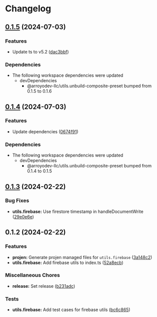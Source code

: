 # Changelog

## [0.1.5](https://github.com/ArroyoDev-LLC/components/compare/@arroyodev-llc/utils.firebase-v0.1.4...@arroyodev-llc/utils.firebase-v0.1.5) (2024-07-03)


### Features

* Update ts to v5.2 ([dac3bbf](https://github.com/ArroyoDev-LLC/components/commit/dac3bbf05a61dcbf61adad1a3bf590541a42799b))


### Dependencies

* The following workspace dependencies were updated
  * devDependencies
    * @arroyodev-llc/utils.unbuild-composite-preset bumped from 0.1.5 to 0.1.6

## [0.1.4](https://github.com/ArroyoDev-LLC/components/compare/@arroyodev-llc/utils.firebase-v0.1.3...@arroyodev-llc/utils.firebase-v0.1.4) (2024-07-03)


### Features

* Update dependencies ([0674f91](https://github.com/ArroyoDev-LLC/components/commit/0674f912cbe03641e93031221bae7d6aeacd6c1c))


### Dependencies

* The following workspace dependencies were updated
  * devDependencies
    * @arroyodev-llc/utils.unbuild-composite-preset bumped from 0.1.4 to 0.1.5

## [0.1.3](https://github.com/ArroyoDev-LLC/components/compare/@arroyodev-llc/utils.firebase-v0.1.2...@arroyodev-llc/utils.firebase-v0.1.3) (2024-02-22)


### Bug Fixes

* **utils.firebase:** Use firestore timestamp in handleDocumentWrite ([29e0e6e](https://github.com/ArroyoDev-LLC/components/commit/29e0e6efe6113090a45cbfa0aa04c7e2a9b46a1b))

## 0.1.2 (2024-02-22)


### Features

* **projen:** Generate projen managed files for `utils.firebase` ([3a148c2](https://github.com/ArroyoDev-LLC/components/commit/3a148c20ffe94bf9b378cf0c12fc91be9055a8f9))
* **utils.firebase:** Add firebase utils to index.ts ([52a8ecb](https://github.com/ArroyoDev-LLC/components/commit/52a8ecbd29f786d49ba10ba06a2e31f60bca7d7b))


### Miscellaneous Chores

* **release:** Set release ([b231adc](https://github.com/ArroyoDev-LLC/components/commit/b231adc5f371681d5e2b52358be34fa451fd69db))


### Tests

* **utils.firebase:** Add test cases for firebase utils ([bc6c865](https://github.com/ArroyoDev-LLC/components/commit/bc6c865ec7e72c2c07dde00c15173935d1f0eb47))
